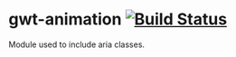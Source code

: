 # gwt-animation [![Build Status][travis-img]][travis]

Module used to include aria classes.

[travis]: https://travis-ci.org/vegegoku//gwt-aria
[travis-img]: https://travis-ci.org/vegegoku//gwt-aria.svg?branch=master
